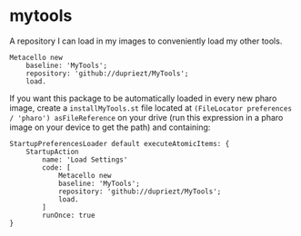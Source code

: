 # mytools

A repository I can load in my images to conveniently load my other tools.

```Smalltalk
Metacello new
    baseline: 'MyTools';
    repository: 'github://dupriezt/MyTools';
    load.
```


If you want this package to be automatically loaded in every new pharo image, create a `installMyTools.st` file located at `(FileLocator preferences / 'pharo') asFileReference` on your drive (run this expression in a pharo image on your device to get the path) and containing:
```Smalltalk
StartupPreferencesLoader default executeAtomicItems: {
	StartupAction
		name: 'Load Settings'
		code: [ 
			Metacello new
    		baseline: 'MyTools';
    		repository: 'github://dupriezt/MyTools';
    		load.
		]
		runOnce: true
}
```
